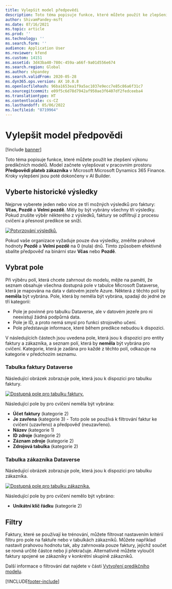 ```yaml
---
title: Vylepšit model předpovědi
description: Toto téma popisuje funkce, které můžete použít ke zlepšení výkonu predikčních modelů.
author: ShivamPandey-msft
ms.date: 07/16/2021
ms.topic: article
ms.prod: ''
ms.technology: ''
ms.search.form: ''
audience: Application User
ms.reviewer: kfend
ms.custom: 14151
ms.assetid: 3d43ba40-780c-459a-a66f-9a01d556e674
ms.search.region: Global
ms.author: shpandey
ms.search.validFrom: 2020-05-28
ms.dyn365.ops.version: AX 10.0.8
ms.openlocfilehash: 96ba1653ea1f9a5ac1037e9ecc7e85c86a6f31c7
ms.sourcegitcommit: e09f5c6d78d7942af950ae3f6407df2fedceeba4
ms.translationtype: HT
ms.contentlocale: cs-CZ
ms.lasthandoff: 05/06/2022
ms.locfileid: "8719964"
---
```

# <a name="improve-the-prediction-model"></a>Vylepšit model předpovědi

[!include [banner](../includes/banner.md)]

Toto téma popisuje funkce, které můžete použít ke zlepšení výkonu predikčních modelů. Model začnete vylepšovat v pracovním prostoru **Předpovědi plateb zákazníka** v Microsoft Microsoft Dynamics 365 Finance. Kroky vylepšení jsou poté dokončeny v AI Builder.

## <a name="select-historical-outcomes"></a>Vyberte historické výsledky

Nejprve vyberete jeden nebo více ze tří možných výsledků pro faktury: **Včas**, **Pozdě** a **Velmi pozdě**. Měly by být vybrány všechny tři výsledky. Pokud zrušíte výběr některého z výsledků, faktury se odfiltrují z procesu cvičení a přesnost predikce se sníží.

[![Potvrzování výsledků.](./media/confirm-3-outcomes.png)](./media/confirm-3-outcomes.png)

Pokud vaše organizace vyžaduje pouze dva výsledky, změňte prahové hodnoty **Pozdě** a **Velmi pozdě** na 0 (nula) dnů. Tímto způsobem efektivně sbalíte předpověď na binární stav **Včas** nebo **Pozdě**.

## <a name="select-fields"></a>Vybrat pole

Při výběru polí, která chcete zahrnout do modelu, mějte na paměti, že seznam obsahuje všechna dostupná pole v tabulce Microsoft Dataverse, která je mapována na data v datovém jezeře Azure. Některá z těchto polí by **neměla** být vybrána. Pole, která by neměla být vybrána, spadají do jedné ze tří kategorií:

- Pole je povinné pro tabulku Dataverse, ale v datovém jezeře pro ni neexistují žádná podpůrná data.
- Pole je ID, a proto nemá smysl pro funkci strojového učení.
- Pole představuje informace, které během predikce nebudou k dispozici.

V následujících částech jsou uvedena pole, která jsou k dispozici pro entity faktury a zákazníka, a seznam polí, která by **neměla** být vybrána pro cvičení. Kategorie, která je zadána pro každé z těchto polí, odkazuje na kategorie v předchozím seznamu.
 
### <a name="invoice-dataverse-table"></a>Tabulka faktury Dataverse

Následující obrázek zobrazuje pole, která jsou k dispozici pro tabulku faktury.

[![Dostupná pole pro tabulku faktury.](./media/available-fields.png)](./media/available-fields.png)

Následující pole by pro cvičení neměla být vybrána:

- **Účet faktury** (kategorie 2)
- **Je zavřena** (kategorie 3) - Toto pole se používá k filtrování faktur ke cvičení (uzavřeno) a předpověď (neuzavřeno).
- **Název** (kategorie 1)
- **ID zdroje** (kategorie 2)
- **Záznam zdroje** (kategorie 2)
- **Zdrojová tabulka** (kategorie 2)

### <a name="customer-dataverse-table"></a>Tabulka zákazníka Dataverse

Následující obrázek zobrazuje pole, která jsou k dispozici pro tabulku zákazníka.

[![Dostupná pole pro tabulku zákazníka.](./media/related-entities.png)](./media/related-entities.png)

Následující pole by pro cvičení nemělo být vybráno:

- **Unikátní klíč řádku** (kategorie 2)

## <a name="filters"></a>Filtry

Faktury, které se používají ke trénování, můžete filtrovat nastavením kritérií filtru pro pole na faktuře nebo v tabulkách zákazníků. Můžete například nastavit prahovou hodnotu tak, aby zahrnovala pouze faktury, jejichž součet se rovná určité částce nebo ji překračuje. Alternativně můžete vyloučit faktury spojené se zákazníky v konkrétní skupině zákazníků.

Další informace o filtrování dat najdete v části [Vytvoření predikčního modelu](/ai-builder/prediction-create-model#filter-your-data).

[!INCLUDE[footer-include](../../includes/footer-banner.md)]
